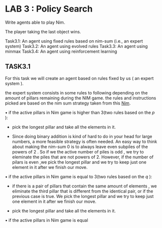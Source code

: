 #  LAB 3 : Policy Search

Write agents able to play Nim.

The player taking the last object wins.

Task3.1: An agent using fixed rules based on nim-sum (i.e., an expert system)
Task3.2: An agent using evolved rules
Task3.3: An agent using minmax
Task3.4: An agent using reinforcement learning


## TASK3.1

For this task we will create an agent based on rules fixed by us ( an expert system ). 

the expert system consists in some rules to following depending on the amount of pillars remaining during the NIM game. 
the rules and instructions picked are based on the nim sum strategy taken from this [Nim](https://web.mit.edu/sp.268/www/nim.pdf).

• if the active pillars in Nim game is higher than 3(two rules based on the $p$ ): 
    
- pick the longest pillar and take all the elements in it. 

- Since doing binary addition is kind of hard to do in your head for large numbers, a more feasible strategy is often needed. 
An easy way to think about making the nim-sum 0 is to always leave even subpiles of the powers of 2 . So if we the active number of piles is odd , we try to eleminate the piles that are not powers of 2. However, if the number of pilars is even ,we pick the longest pillar and we try to keep just one element in it after we finish our move. 

• if the active pillars in Nim game is equal to 3(two rules based on the $q$ ): 

- if there is a pair of pillars that contain the same amount of elements , we eliminate the third pillar that is different from the identical pair, or if the previous case is true. We pick the longest pillar and we try to keep just one element in it after we finish our move. 

-  pick the longest pillar and take all the elements in it. 

• if the active pillars in Nim game is equal 